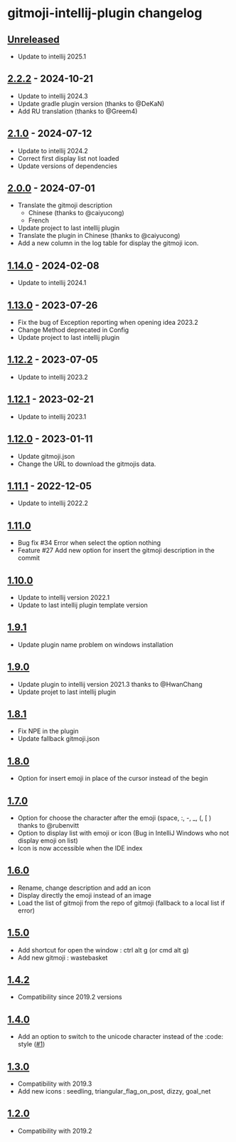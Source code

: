 <!-- Keep a Changelog guide -> https://keepachangelog.com -->

# gitmoji-intellij-plugin changelog

## [Unreleased]

- Update to intellij 2025.1

## [2.2.2] - 2024-10-21

- Update to intellij 2024.3
- Update gradle plugin version (thanks to @DeKaN)
- Add RU translation (thanks to @Greem4)

## [2.1.0] - 2024-07-12

- Update to intellij 2024.2
- Correct first display list not loaded
- Update versions of dependencies

## [2.0.0] - 2024-07-01

- Translate the gitmoji description
  - Chinese (thanks to @caiyucong)
  - French
- Update project to last intellij plugin
- Translate the plugin in Chinese (thanks to @caiyucong)
- Add a new column in the log table for display the gitmoji icon.

## [1.14.0] - 2024-02-08

- Update to intellij 2024.1

## [1.13.0] - 2023-07-26

- Fix the bug of Exception reporting when opening idea 2023.2
- Change Method deprecated in Config
- Update project to last intellij plugin

## [1.12.2] - 2023-07-05

- Update to intellij 2023.2

## [1.12.1] - 2023-02-21

- Update to intellij 2023.1

## [1.12.0] - 2023-01-11

- Update gitmoji.json
- Change the URL to download the gitmojis data.

## [1.11.1] - 2022-12-05

- Update to intellij 2022.2

## [1.11.0]

- Bug fix #34 Error when select the option nothing
- Feature #27 Add new option for insert the gitmoji description in the commit

## [1.10.0]

- Update to intellij version 2022.1
- Update to last intellij plugin template version

## [1.9.1]

- Update plugin name problem on windows installation

## [1.9.0]

- Update plugin to intellij version 2021.3 thanks to @HwanChang
- Update projet to last intellij plugin

## [1.8.1]

- Fix NPE in the plugin</li>
- Update fallback gitmoji.json</li>

## [1.8.0]

- Option for insert emoji in place of the cursor instead of the begin

## [1.7.0]

- Option for choose the character after the emoji (space, :, -, _, (, [ ) thanks to @rubenvitt
- Option to display list with emoji or icon (Bug in IntelliJ Windows who not display emoji on list)
- Icon is now accessible when the IDE index

## [1.6.0]

- Rename, change description and add an icon
- Display directly the emoji instead of an image
- Load the list of gitmoji from the repo of gitmoji (fallback to a local list if error)

## [1.5.0]

- Add shortcut for open the window : ctrl alt g (or cmd alt g)
- Add new gitmoji : wastebasket

## [1.4.2]

- Compatibility since 2019.2 versions

## [1.4.0]

- Add an option to switch to the unicode character instead of the :code: style (<a href="https://github.com/patou/gitmoji-intellij-plugin/issues/1">#1</a>)

## [1.3.0]

- Compatibility with 2019.3
- Add new icons : seedling, triangular_flag_on_post, dizzy, goal_net

## [1.2.0]

- Compatibility with 2019.2

[Unreleased]: https://github.com/patou/gitmoji-intellij-plugin/compare/v2.2.2...HEAD
[2.2.2]: https://github.com/patou/gitmoji-intellij-plugin/compare/v2.1.0...v2.2.2
[2.1.0]: https://github.com/patou/gitmoji-intellij-plugin/compare/v2.0.0...v2.1.0
[2.0.0]: https://github.com/patou/gitmoji-intellij-plugin/compare/v1.14.0...v2.0.0
[1.14.0]: https://github.com/patou/gitmoji-intellij-plugin/compare/v1.13.0...v1.14.0
[1.13.0]: https://github.com/patou/gitmoji-intellij-plugin/compare/v1.12.2...v1.13.0
[1.12.2]: https://github.com/patou/gitmoji-intellij-plugin/compare/v1.12.1...v1.12.2
[1.12.1]: https://github.com/patou/gitmoji-intellij-plugin/compare/v1.12.0...v1.12.1
[1.12.0]: https://github.com/patou/gitmoji-intellij-plugin/compare/v1.11.1...v1.12.0
[1.11.1]: https://github.com/patou/gitmoji-intellij-plugin/compare/v1.11.0...v1.11.1
[1.11.0]: https://github.com/patou/gitmoji-intellij-plugin/compare/v1.10.0...v1.11.0
[1.10.0]: https://github.com/patou/gitmoji-intellij-plugin/compare/v1.9.1...v1.10.0
[1.9.1]: https://github.com/patou/gitmoji-intellij-plugin/compare/v1.9.0...v1.9.1
[1.9.0]: https://github.com/patou/gitmoji-intellij-plugin/compare/v1.8.1...v1.9.0
[1.8.1]: https://github.com/patou/gitmoji-intellij-plugin/compare/v1.8.0...v1.8.1
[1.8.0]: https://github.com/patou/gitmoji-intellij-plugin/compare/v1.7.0...v1.8.0
[1.7.0]: https://github.com/patou/gitmoji-intellij-plugin/compare/v1.6.0...v1.7.0
[1.6.0]: https://github.com/patou/gitmoji-intellij-plugin/compare/v1.5.0...v1.6.0
[1.5.0]: https://github.com/patou/gitmoji-intellij-plugin/compare/v1.4.2...v1.5.0
[1.4.2]: https://github.com/patou/gitmoji-intellij-plugin/compare/v1.4.0...v1.4.2
[1.4.0]: https://github.com/patou/gitmoji-intellij-plugin/compare/v1.3.0...v1.4.0
[1.3.0]: https://github.com/patou/gitmoji-intellij-plugin/compare/v1.2.0...v1.3.0
[1.2.0]: https://github.com/patou/gitmoji-intellij-plugin/commits/v1.2.0
